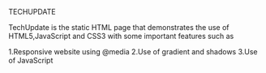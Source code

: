 TECHUPDATE

TechUpdate is the static HTML page that demonstrates the use of HTML5,JavaScript and CSS3 with some important features such as

1.Responsive website using @media
2.Use of gradient and shadows
3.Use of JavaScript

